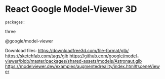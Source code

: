# React Google Model-Viewer 3D

`packages:`

three

@google/model-viewer

<script type="module" src="https://unpkg.com/@google/model-viewer/dist/model-viewer.min.js"></script>

Download files:
https://downloadfree3d.com/file-format/glb/
https://sketchfab.com/tags/glb
https://github.com/google/model-viewer/blob/master/packages/shared-assets/models/Astronaut.glb
https://modelviewer.dev/examples/augmentedreality/index.html#sceneViewer
